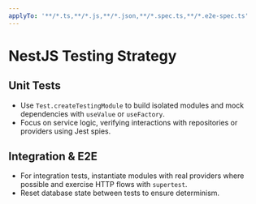 ```yaml
---
applyTo: '**/*.ts,**/*.js,**/*.json,**/*.spec.ts,**/*.e2e-spec.ts'
---
```


# NestJS Testing Strategy

## Unit Tests
- Use `Test.createTestingModule` to build isolated modules and mock dependencies with `useValue` or `useFactory`.
- Focus on service logic, verifying interactions with repositories or providers using Jest spies.

## Integration & E2E
- For integration tests, instantiate modules with real providers where possible and exercise HTTP flows with `supertest`.
- Reset database state between tests to ensure determinism.
